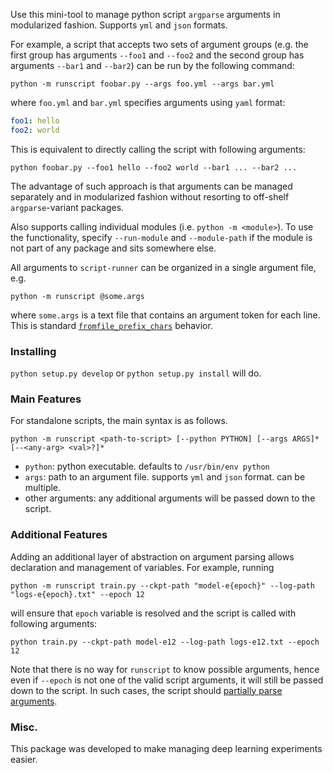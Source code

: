 Use this mini-tool to manage python script `argparse` arguments in modularized
fashion. Supports `yml` and `json` formats.

For example, a script that accepts two sets of argument groups (e.g. the first
group has arguments `--foo1` and `--foo2` and the second group has arguments
`--bar1` and `--bar2`) can be run by the following command:

```
python -m runscript foobar.py --args foo.yml --args bar.yml
```

where `foo.yml` and `bar.yml` specifies arguments using `yaml` format:

```yaml
foo1: hello
foo2: world
```

This is equivalent to directly calling the script with following arguments:

```
python foobar.py --foo1 hello --foo2 world --bar1 ... --bar2 ...
````

The advantage of such approach is that arguments can be managed separately and
in modularized fashion without resorting to off-shelf `argparse`-variant
packages.

Also supports calling individual modules (i.e. `python -m <module>`). To use
the functionality, specify `--run-module` and `--module-path` if the module
is not part of any package and sits somewhere else.

All arguments to `script-runner` can be organized in a single argument file, e.g.

```
python -m runscript @some.args
```

where `some.args` is a text file that contains an argument token for each line.
This is standard [`fromfile_prefix_chars`](https://docs.python.org/3/library/argparse.html#fromfile-prefix-chars)
behavior.


### Installing ###

`python setup.py develop` or `python setup.py install` will do.


### Main Features ###

For standalone scripts, the main syntax is as follows.

```
python -m runscript <path-to-script> [--python PYTHON] [--args ARGS]* [--<any-arg> <val>?]*
```

 * `python`: python executable. defaults to `/usr/bin/env python`
 * `args`: path to an argument file. supports `yml` and `json` format. can be multiple.
 * other arguments: any additional arguments will be passed down to the script.


### Additional Features ###

Adding an additional layer of abstraction on argument parsing allows declaration
and management of variables. For example, running

```
python -m runscript train.py --ckpt-path "model-e{epoch}" --log-path "logs-e{epoch}.txt" --epoch 12
```

will ensure that `epoch` variable is resolved and the script is called with following arguments:

```
python train.py --ckpt-path model-e12 --log-path logs-e12.txt --epoch 12
```

Note that there is no way for `runscript` to know possible arguments, hence even
if `--epoch` is not one of the valid script arguments, it will still be passed
down to the script. In such cases, the script should [partially parse arguments](https://docs.python.org/3/library/argparse.html#partial-parsing).


### Misc. ###

This package was developed to make managing deep learning experiments easier.